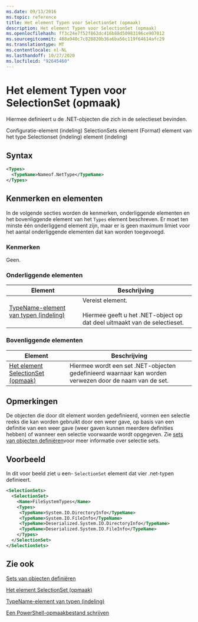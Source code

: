 ```yaml
---
ms.date: 09/13/2016
ms.topic: reference
title: Het element Typen voor SelectionSet (opmaak)
description: Het element Typen voor SelectionSet (opmaak)
ms.openlocfilehash: ff3c24e7f52f862dc416b88d50983196ce907012
ms.sourcegitcommit: 488a940c7c828820b36a6ba56c119f64614afc29
ms.translationtype: MT
ms.contentlocale: nl-NL
ms.lasthandoff: 10/27/2020
ms.locfileid: "92645460"
---
```

# <a name="types-element-for-selectionset-format"></a>Het element Typen voor SelectionSet (opmaak)

Hiermee definieert u de .NET-objecten die zich in de selectieset bevinden.

Configuratie-element (indeling) SelectionSets element (Format) element van het type Selectionset (indeling) element (indeling)

## <a name="syntax"></a>Syntax

```xml
<Types>
  <TypeName>Nameof.NetType</TypeName>
</Types>

```

## <a name="attributes-and-elements"></a>Kenmerken en elementen

In de volgende secties worden de kenmerken, onderliggende elementen en het bovenliggende element van het `Types` element beschreven. Er moet ten minste één onderliggend element zijn, maar er is geen maximum limiet voor het aantal onderliggende elementen dat kan worden toegevoegd.

### <a name="attributes"></a>Kenmerken

Geen.

### <a name="child-elements"></a>Onderliggende elementen

|Element|Beschrijving|
|-------------|-----------------|
|[TypeName-element van typen (indeling)](./typename-element-for-types-format.md)|Vereist element.<br /><br /> Hiermee geeft u het .NET-object op dat deel uitmaakt van de selectieset.|

### <a name="parent-elements"></a>Bovenliggende elementen

|Element|Beschrijving|
|-------------|-----------------|
|[Het element SelectionSet (opmaak)](./selectionset-element-format.md)|Hiermee wordt een set .NET-objecten gedefinieerd waarnaar kan worden verwezen door de naam van de set.|

## <a name="remarks"></a>Opmerkingen

De objecten die door dit element worden gedefinieerd, vormen een selectie reeks die kan worden gebruikt door een weer gave, op basis van een definitie van een weer gave (weer gaven kunnen meerdere definities hebben) of wanneer een selectie voorwaarde wordt opgegeven.  Zie [sets van objecten definiëren](./defining-selection-sets.md)voor meer informatie over selectie sets.

## <a name="example"></a>Voorbeeld

In dit voor beeld ziet u een- `SelectionSet` element dat vier .net-typen definieert.

```xml
<SelectionSets>
  <SelectionSet>
    <Name>FileSystemTypes</Name>
    <Types>
     <TypeName>System.IO.DirectoryInfo</TypeName>
     <TypeName>System.IO.FileInfo</TypeName>
     <TypeName>Deserialized.System.IO.DirectoryInfo</TypeName>
     <TypeName>Deserialized.System.IO.FileInfo</TypeName>
    </Types>
  </SelectionSet>
</SelectionSets>
```

## <a name="see-also"></a>Zie ook

[Sets van objecten definiëren](./defining-selection-sets.md)

[Het element SelectionSet (opmaak)](./selectionset-element-format.md)

[TypeName-element van typen (indeling)](./typename-element-for-types-format.md)

[Een PowerShell-opmaakbestand schrijven](./writing-a-powershell-formatting-file.md)
